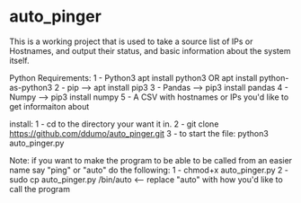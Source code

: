 # auto_pinger
This is a working project that is used to take a source list of IPs or Hostnames, and output their status, and basic information about the system itself.


Python Requirements:
1 - Python3  apt install python3 OR apt install python-as-python3
2 - pip  --> apt install pip3
3 - Pandas --> pip3 install pandas
4 - Numpy --> pip3 install numpy
5 - A CSV with hostnames or IPs you'd like to get informaiton about

install:
1 - cd to the directory your want it in.
2 - git clone https://github.com/ddumo/auto_pinger.git
3 - to start the file: python3 auto_pinger.py
 
Note: if you want to make the program to be able to be called from an easier name say "ping" or "auto" do the following:
   1 - chmod+x auto_pinger.py 
   2 - sudo cp auto_pinger.py /bin/auto <-- replace "auto" with how you'd like to call the program
